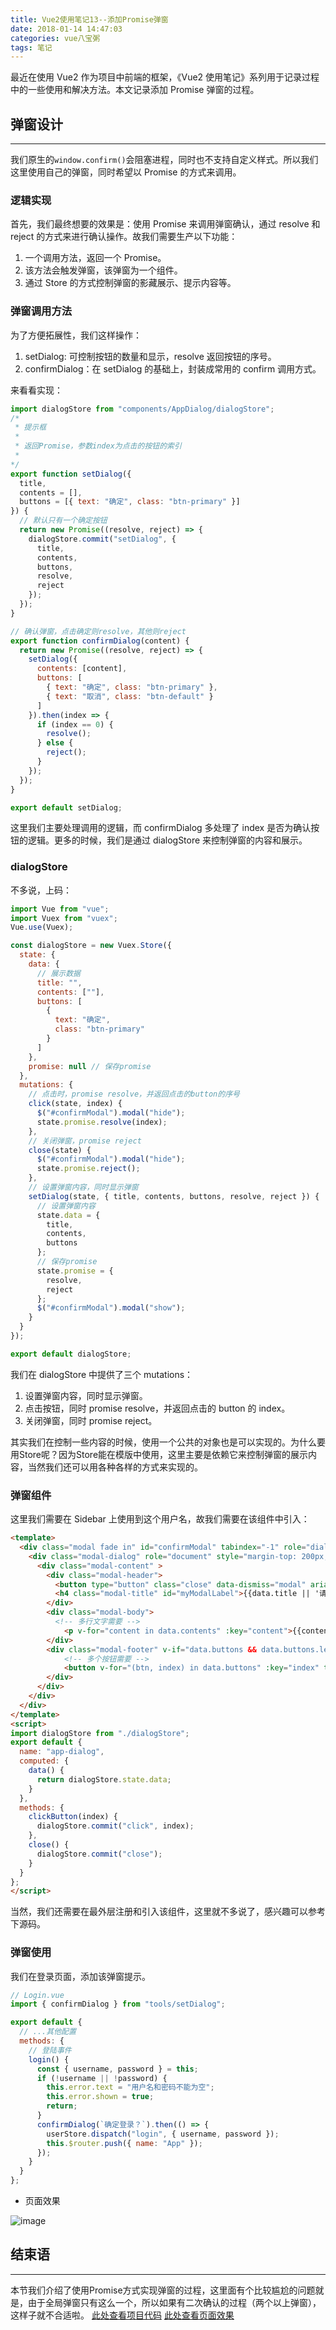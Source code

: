 ```yaml
---
title: Vue2使用笔记13--添加Promise弹窗
date: 2018-01-14 14:47:03
categories: vue八宝粥
tags: 笔记
---
```


最近在使用 Vue2 作为项目中前端的框架，《Vue2 使用笔记》系列用于记录过程中的一些使用和解决方法。本文记录添加 Promise 弹窗的过程。

<!--more-->

## 弹窗设计

---

我们原生的`window.confirm()`会阻塞进程，同时也不支持自定义样式。所以我们这里使用自己的弹窗，同时希望以 Promise 的方式来调用。

### 逻辑实现

首先，我们最终想要的效果是：使用 Promise 来调用弹窗确认，通过 resolve 和 reject 的方式来进行确认操作。故我们需要生产以下功能：

1. 一个调用方法，返回一个 Promise。
2. 该方法会触发弹窗，该弹窗为一个组件。
3. 通过 Store 的方式控制弹窗的影藏展示、提示内容等。

### 弹窗调用方法

为了方便拓展性，我们这样操作：

1. setDialog: 可控制按钮的数量和显示，resolve 返回按钮的序号。
2. confirmDialog：在 setDialog 的基础上，封装成常用的 confirm 调用方式。

来看看实现：

```js
import dialogStore from "components/AppDialog/dialogStore";
/*
 * 提示框
 * 
 * 返回Promise，参数index为点击的按钮的索引
 * 
*/
export function setDialog({
  title,
  contents = [],
  buttons = [{ text: "确定", class: "btn-primary" }]
}) {
  // 默认只有一个确定按钮
  return new Promise((resolve, reject) => {
    dialogStore.commit("setDialog", {
      title,
      contents,
      buttons,
      resolve,
      reject
    });
  });
}

// 确认弹窗，点击确定则resolve，其他则reject
export function confirmDialog(content) {
  return new Promise((resolve, reject) => {
    setDialog({
      contents: [content],
      buttons: [
        { text: "确定", class: "btn-primary" },
        { text: "取消", class: "btn-default" }
      ]
    }).then(index => {
      if (index == 0) {
        resolve();
      } else {
        reject();
      }
    });
  });
}

export default setDialog;
```

这里我们主要处理调用的逻辑，而 confirmDialog 多处理了 index 是否为确认按钮的逻辑。更多的时候，我们是通过 dialogStore 来控制弹窗的内容和展示。

### dialogStore

不多说，上码：

```js
import Vue from "vue";
import Vuex from "vuex";
Vue.use(Vuex);

const dialogStore = new Vuex.Store({
  state: {
    data: {
      // 展示数据
      title: "",
      contents: [""],
      buttons: [
        {
          text: "确定",
          class: "btn-primary"
        }
      ]
    },
    promise: null // 保存promise
  },
  mutations: {
    // 点击时，promise resolve，并返回点击的button的序号
    click(state, index) {
      $("#confirmModal").modal("hide");
      state.promise.resolve(index);
    },
    // 关闭弹窗，promise reject
    close(state) {
      $("#confirmModal").modal("hide");
      state.promise.reject();
    },
    // 设置弹窗内容，同时显示弹窗
    setDialog(state, { title, contents, buttons, resolve, reject }) {
      // 设置弹窗内容
      state.data = {
        title,
        contents,
        buttons
      };
      // 保存promise
      state.promise = {
        resolve,
        reject
      };
      $("#confirmModal").modal("show");
    }
  }
});

export default dialogStore;
```

我们在 dialogStore 中提供了三个 mutations：

1. 设置弹窗内容，同时显示弹窗。
2. 点击按钮，同时 promise resolve，并返回点击的 button 的 index。
3. 关闭弹窗，同时 promise reject。

其实我们在控制一些内容的时候，使用一个公共的对象也是可以实现的。为什么要用Store呢？因为Store能在模版中使用，这里主要是依赖它来控制弹窗的展示内容，当然我们还可以用各种各样的方式来实现的。

### 弹窗组件

这里我们需要在 Sidebar 上使用到这个用户名，故我们需要在该组件中引入：

```html
<template>
  <div class="modal fade in" id="confirmModal" tabindex="-1" role="dialog" aria-labelledby="myModalLabel">
    <div class="modal-dialog" role="document" style="margin-top: 200px;">
      <div class="modal-content" >
        <div class="modal-header">
          <button type="button" class="close" data-dismiss="modal" aria-label="Close" @click="close"><span aria-hidden="true">&times;</span></button>
          <h4 class="modal-title" id="myModalLabel">{{data.title || '请确认'}}</h4>
        </div>
        <div class="modal-body">
          <!-- 多行文字需要 -->
            <p v-for="content in data.contents" :key="content">{{content}}</p>
        </div>
        <div class="modal-footer" v-if="data.buttons && data.buttons.length">
            <!-- 多个按钮需要 -->
            <button v-for="(btn, index) in data.buttons" :key="index" type="button" class="btn" :class="btn.class" @click="clickButton(index)">{{btn.text}}</button>
        </div>
      </div>
    </div>
  </div>
</template>
<script>
import dialogStore from "./dialogStore";
export default {
  name: "app-dialog",
  computed: {
    data() {
      return dialogStore.state.data;
    }
  },
  methods: {
    clickButton(index) {
      dialogStore.commit("click", index);
    },
    close() {
      dialogStore.commit("close");
    }
  }
};
</script>
```

当然，我们还需要在最外层注册和引入该组件，这里就不多说了，感兴趣可以参考下源码。

### 弹窗使用

我们在登录页面，添加该弹窗提示。

```js
// Login.vue
import { confirmDialog } from "tools/setDialog";

export default {
  // ...其他配置
  methods: {
    // 登陆事件
    login() {
      const { username, password } = this;
      if (!username || !password) {
        this.error.text = "用户名和密码不能为空";
        this.error.shown = true;
        return;
      }
      confirmDialog(`确定登录？`).then(() => {
        userStore.dispatch("login", { username, password });
        this.$router.push({ name: "App" });
      });
    }
  }
};
```

- 页面效果

![image](https://github-imglib-1255459943.cos.ap-chengdu.myqcloud.com/1514887347%281%29.png)

## 结束语

---

本节我们介绍了使用Promise方式实现弹窗的过程，这里面有个比较尴尬的问题就是，由于全局弹窗只有这么一个，所以如果有二次确认的过程（两个以上弹窗），这样子就不合适啦。
[此处查看项目代码](https://github.com/godbasin/godbasin.github.io/tree/blog-codes/vue2-notes/13-dialog-component)
[此处查看页面效果](http://vue2-notes.godbasin.com/13-dialog-component/index.html)
